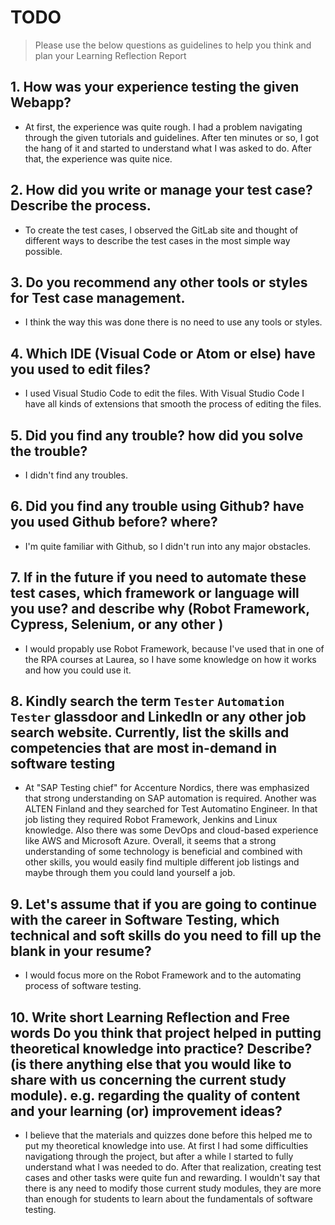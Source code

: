 
# TODO

> Please use the below questions as guidelines to help you think and plan your Learning Reflection Report

## 1. How was your experience testing the given Webapp?
- At first, the experience was quite rough. I had a problem navigating through the given tutorials and guidelines. After ten minutes or so, I got the hang of it and started to understand what I was 
    asked to do. After that, the experience was quite nice.
     

## 2. How did you write or manage your test case? Describe the process.
- To create the test cases, I observed the GitLab site and thought of different ways to describe the test cases in the most simple way possible. 


## 3. Do you recommend any other tools or styles for Test case management. 
- I think the way this was done there is no need to use any tools or styles.  
    

## 4. Which IDE (Visual Code or Atom or else) have you used to edit files?
- I used Visual Studio Code to edit the files. With Visual Studio Code I have all kinds of extensions that smooth the process of editing the files.
    

     
## 5. Did you find any trouble? how did you solve the trouble?
- I didn't find any troubles.
    

## 6. Did you find any trouble using Github? have you used Github before? where?
- I'm quite familiar with Github, so I didn't run into any major obstacles.
 

      

## 7. If in the future if you need to automate these test cases, which framework or language will you use? and describe why (Robot Framework, Cypress, Selenium, or any other )
- I would propably use Robot Framework, because I've used that in one of the RPA courses at Laurea, so I have some knowledge on how it works and how you could use it. 



## 8. Kindly search the term `Tester` `Automation Tester` glassdoor and LinkedIn or any other job search website. Currently, list the skills and competencies that are most in-demand in software testing
- At "SAP Testing chief" for Accenture Nordics, there was emphasized that strong understanding on SAP automation is required. Another was ALTEN Finland and they searched for Test Automatino Engineer. In that
job listing they required Robot Framework, Jenkins and Linux knowledge. Also there was some DevOps and cloud-based experience like AWS and Microsoft Azure. Overall, it seems that a strong understanding of some
technology is beneficial and combined with other skills, you would easily find multiple different job listings and maybe through them you could land yourself a job.



## 9. **Let's assume** that if you are going to continue with the career in Software Testing, which technical and soft skills do you need to fill up the blank in your resume?
- I would focus more on the Robot Framework and to the automating process of software testing. 




## 10. Write short Learning Reflection and  Free words Do you think that project helped in putting theoretical knowledge into practice? Describe? (is there anything else that you would like to share with us concerning the current study module). e.g. regarding the quality of content and your learning (or) improvement ideas? 
- I believe that the materials and quizzes done before this helped me to put my theoretical knowledge into use. At first I had some difficulties navigationg through the project, but after a while I started to fully
understand what I was needed to do. After that realization, creating test cases and other tasks were quite fun and rewarding. I wouldn't say that there is any need to modify those current study modules, they are more than
enough for students to learn about the fundamentals of software testing.




 





